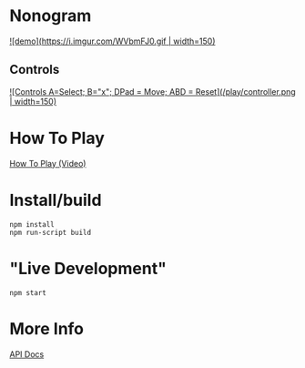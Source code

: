 # Nonogram

[![demo](https://i.imgur.com/WVbmFJ0.gif | width=150)](http://bradflaugher.com/couch-picross.html)


## Controls
[![Controls A=Select; B="x"; DPad = Move; ABD = Reset](/play/controller.png | width=150)](http://bradflaugher.com/couch-picross.html)


# How To Play

[How To Play (Video)](https://www.youtube.com/watch?v=AA8KVoCse3U)

# Install/build

```
npm install
npm run-script build
```

# "Live Development"

```
npm start
```

# More Info

[API Docs](API.md)